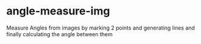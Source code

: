# angle-measure-img
Measure Angles from images by marking 2 points and generating lines and finally calculating the angle between them
